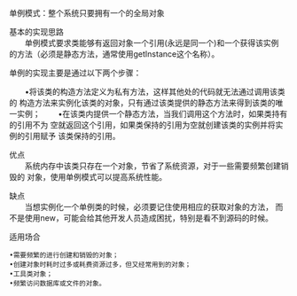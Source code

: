 单例模式：整个系统只要拥有一个的全局对象

基本的实现思路    
　　单例模式要求类能够有返回对象一个引用(永远是同一个)和一个获得该实例
的方法（必须是静态方法，通常使用getInstance这个名称）。

单例的实现主要是通过以下两个步骤：

　　•将该类的构造方法定义为私有方法，这样其他处的代码就无法通过调用该类的
构造方法来实例化该类的对象，只有通过该类提供的静态方法来得到该类的唯一实例；
　　•在该类内提供一个静态方法，当我们调用这个方法时，如果类持有的引用不为
空就返回这个引用，如果类保持的引用为空就创建该类的实例并将实例的引用赋予
该类保持的引用。

优点     
　　系统内存中该类只存在一个对象，节省了系统资源，对于一些需要频繁创建销毁的
对象，使用单例模式可以提高系统性能。

缺点     
　　当想实例化一个单例类的时候，必须要记住使用相应的获取对象的方法，
而不是使用new，可能会给其他开发人员造成困扰，特别是看不到源码的时候。

适用场合   

    •需要频繁的进行创建和销毁的对象；
    •创建对象时耗时过多或耗费资源过多，但又经常用到的对象；
    •工具类对象；
    •频繁访问数据库或文件的对象。



